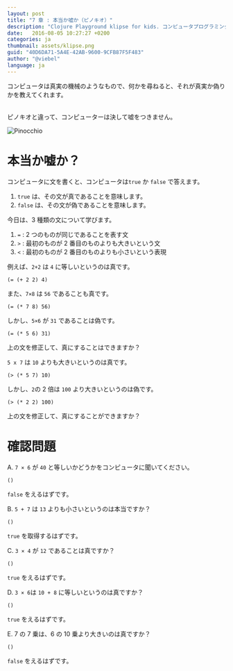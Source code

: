 ```yaml
---
layout: post
title: "7 章 : 本当か嘘か（ピノキオ）"
description: "Clojure Playground klipse for kids. コンピュータプログラミングのコース。関数の紹介。"
date:   2016-08-05 10:27:27 +0200
categories: ja
thumbnail: assets/klipse.png
guid: "40D6DA71-5A4E-42AB-9600-9CFB87F5F483"
author: "@viebel"
language: ja
---
```


コンピュータは真実の機械のようなもので、何かを尋ねると、それが真実か偽りかを教えてくれます。

<br/>
ピノキオと違って、コンピューターは決して嘘をつきません。


![Pinocchio](/assets/pinocchio.png)

# 本当か嘘か？

コンピュータに文を書くと、コンピュータは`true` か `false` で答えます。

1. `true` は、その文が真であることを意味します。
2. `false` は、その文が偽であることを意味します。

今日は、3 種類の文について学びます。

1. `=` : 2 つのものが同じであることを表す文
2. `>` : 最初のものが 2 番目のものよりも大きいという文
3. `<` : 最初のものが 2 番目のものよりも小さいという表現

例えば、`2+2` は `4` に等しいというのは真です。

~~~klipse
(= (+ 2 2) 4)
~~~

また、`7×8` は `56` であることも真です。

~~~klipse
(= (* 7 8) 56)
~~~

しかし、`5×6` が `31` であることは偽です。

~~~klipse
(= (* 5 6) 31)
~~~

上の文を修正して、真にすることはできますか？

`5 x 7` は `10` よりも大きいというのは真です。

~~~klipse
(> (* 5 7) 10)
~~~

しかし、`2`の 2 倍は `100` より大きいというのは偽です。

~~~klipse
(> (* 2 2) 100)
~~~

上の文を修正して、真にすることができますか？


# 確認問題

A. `7 × 6` が `40` と等しいかどうかをコンピュータに聞いてください。

~~~klipse
()
~~~

`false` をえるはずです。

B. `5 + 7` は `13` よりも小さいというのは本当ですか？

~~~klipse
()
~~~

`true` を取得するはずです。

C. `3 × 4` が `12` であることは真ですか？


~~~klipse
()
~~~

`true` をえるはずです。

D. `3 × 6`は `10 + 8` に等しいというのは真ですか？

~~~klipse
()
~~~

`true` をえるはずです。

E. 7 の 7 乗は、6 の 10 乗より大きいのは真ですか？

~~~klipse
()
~~~

`false` をえるはずです。

